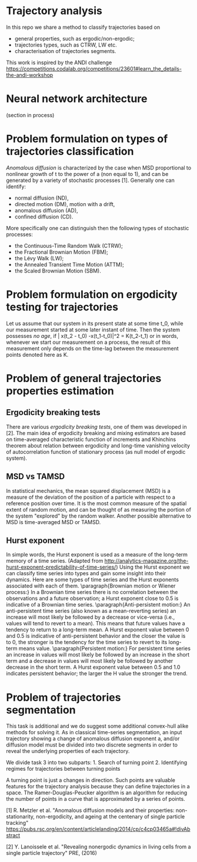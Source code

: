 # Trajectory analysis
In this repo we share a method to classify trajectories based on 
- general properties, such as ergodic/non-ergodic; 
- trajectories types, such as CTRW, LW etc.
- characterisation of trajectories segments.

This work is inspired by the ANDI challenge 
https://competitions.codalab.org/competitions/23601#learn_the_details-the-andi-workshop

# Neural network architecture 
(section in process)

# Problem formulation on types of trajectories classification 

*Anomalous diffusion* is characterized by the case when MSD proportional to nonlinear growth of t to the power of a (non equal to 1),
and can be generated by a variety of stochastic processes [1]. 
Generally one can identify: 
- normal diffusion (ND), 
- directed motion (DM), motion with a drift, 
- anomalous diffusion (AD),
- confined diffusion (CD).

More specifically one can distinguish then the following types of stochastic processes:
-   the Continuous-Time Random Walk (CTRW);
-   the Fractional Brownian Motion (FBM);
-   the Lévy Walk (LW);
-   the Annealed Transient Time Motion (ATTM);
-   the Scaled Brownian Motion (SBM).

# Problem formulation on ergodicity testing for trajectories  

Let us assume that our system in its present state at some time t_0, while our measurement started at some later instant of time. Then the system possesses *no age*, if 
| x(t_2 - t_0) -x(t_1-t_0)|^2 = K(t_2-t_1)
or in words, whenever we start our measurement on a process, the result of this measurement only depends on the time-lag between the measurement points denoted here as K. 


# Problem of general trajectories properties estimation 

## Ergodicity breaking tests
There are various 
*ergodicity breaking tests*, one of them was developed in [2]. 
The main idea of ergodicity breaking and mixing estimators are based on time-averaged characteristic function of increments and Khinchins theorem about relation between ergodicity and long-time vanishing velocity of autocorrelation function of stationary process (as null model of ergodic system).

## MSD vs TAMSD
In statistical mechanics, the mean squared displacement (MSD) is a measure of the deviation of the position of a particle with respect to a reference position over time. It is the most common measure of the spatial extent of random motion, and can be thought of as measuring the portion of the system "explored" by the random walker. 
Another possible alternative to MSD is time-averaged MSD or TAMSD.

## Hurst exponent 
In simple words, the Hurst exponent is used as a measure of the long-term memory of a time series. (Adapted from http://analytics-magazine.org/the-hurst-exponent-predictability-of-time-series/) Using the Hurst exponent we can classify time series into types and gain some insight into their dynamics. Here are some types of time series and the Hurst exponents associated with each of them.
\paragraph{Brownian motion or Wiener process:} In a Brownian time series there is no correlation between the observations and a future observation; a Hurst exponent close to 0.5 is indicative of a Brownian time series. 
\paragraph{Anti-persistent motion:} An anti-persistent time series (also known as a mean-reverting series) an increase will most likely be followed by a decrease or vice-versa (i.e., values will tend to revert to a mean). This means that future values have a tendency to return to a long-term mean. A Hurst exponent value between 0 and 0.5 is indicative of anti-persistent behavior and the closer the value is to 0, the stronger is the tendency for the time series to revert to its long-term means value.
\paragraph{Persistent motion:} For persistent time series an increase in values will most likely be followed by an increase in the short term and a decrease in values will most likely be followed by another decrease in the short term. A Hurst exponent value between 0.5 and 1.0 indicates persistent behavior; the larger the H value the stronger the trend.


# Problem of trajectories segmentation 
This task is additional and we do suggest some additional convex-hull alike methods for solving it. 
As in classical time-series segmentation, an input trajectory showing a change of anomalous diffusion exponent a,  and/or diffusion model must be divided into two discrete segments in order to reveal the underlying properties of each trajectory.

We divide task 3 into two subparts: 
    1. Search of turning point 
    2. Identifying regimes for trajectories between turning points 
    
A turning point is just a changes in direction. Such points are valuable features for the trajectory analysis because they can define trajectories in a space.
The Ramer-Douglas-Peucker algorithm is an algorithm for reducing the number of points in a curve that is approximated by a series of points.


[1] R. Metzler et al. "Anomalous diffusion models and their properties: non-stationarity, non-ergodicity, and ageing at the centenary of single particle tracking"  https://pubs.rsc.org/en/content/articlelanding/2014/cp/c4cp03465a#!divAbstract
 
[2]  Y. Lanoissele et al. "Revealing nonergodic dynamics in living cells from a single particle trajectory" PRE, (2016) 
